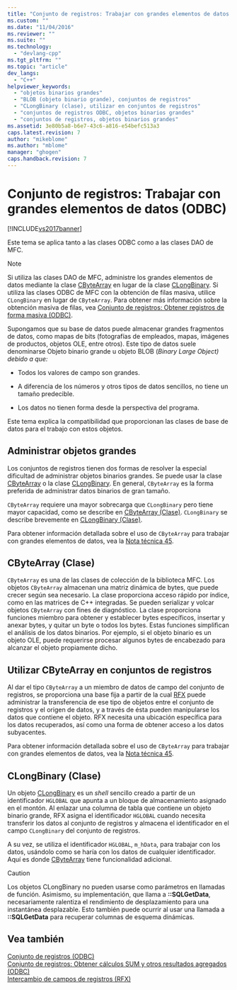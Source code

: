 ```yaml
---
title: "Conjunto de registros: Trabajar con grandes elementos de datos (ODBC) | Microsoft Docs"
ms.custom: ""
ms.date: "11/04/2016"
ms.reviewer: ""
ms.suite: ""
ms.technology: 
  - "devlang-cpp"
ms.tgt_pltfrm: ""
ms.topic: "article"
dev_langs: 
  - "C++"
helpviewer_keywords: 
  - "objetos binarios grandes"
  - "BLOB (objeto binario grande), conjuntos de registros"
  - "CLongBinary (clase), utilizar en conjuntos de registros"
  - "conjuntos de registros ODBC, objetos binarios grandes"
  - "conjuntos de registros, objetos binarios grandes"
ms.assetid: 3e80b5a8-b6e7-43c6-a816-e54befc513a3
caps.latest.revision: 7
author: "mikeblome"
ms.author: "mblome"
manager: "ghogen"
caps.handback.revision: 7
---
```

# Conjunto de registros: Trabajar con grandes elementos de datos (ODBC)
[!INCLUDE[vs2017banner](../../assembler/inline/includes/vs2017banner.md)]

Este tema se aplica tanto a las clases ODBC como a las clases DAO de MFC.  
  
> [!NOTE]
>  Si utiliza las clases DAO de MFC, administre los grandes elementos de datos mediante la clase [CByteArray](../../mfc/reference/cbytearray-class.md) en lugar de la clase [CLongBinary](../../mfc/reference/clongbinary-class.md).  Si utiliza las clases ODBC de MFC con la obtención de filas masiva, utilice `CLongBinary` en lugar de `CByteArray`.  Para obtener más información sobre la obtención masiva de filas, vea [Conjunto de registros: Obtener registros de forma masiva \(ODBC\)](../../data/odbc/recordset-fetching-records-in-bulk-odbc.md).  
  
 Supongamos que su base de datos puede almacenar grandes fragmentos de datos, como mapas de bits \(fotografías de empleados, mapas, imágenes de productos, objetos OLE, entre otros\).  Este tipo de datos suele denominarse Objeto binario grande u objeto BLOB \(*Binary Large Object\) debido a que:*  
  
-   Todos los valores de campo son grandes.  
  
-   A diferencia de los números y otros tipos de datos sencillos, no tiene un tamaño predecible.  
  
-   Los datos no tienen forma desde la perspectiva del programa.  
  
 Este tema explica la compatibilidad que proporcionan las clases de base de datos para el trabajo con estos objetos.  
  
##  <a name="_core_managing_large_objects"></a> Administrar objetos grandes  
 Los conjuntos de registros tienen dos formas de resolver la especial dificultad de administrar objetos binarios grandes.  Se puede usar la clase [CByteArray](../../mfc/reference/cbytearray-class.md) o la clase [CLongBinary](../../mfc/reference/clongbinary-class.md).  En general, `CByteArray` es la forma preferida de administrar datos binarios de gran tamaño.  
  
 `CByteArray` requiere una mayor sobrecarga que `CLongBinary` pero tiene mayor capacidad, como se describe en [CByteArray \(Clase\)](#_core_the_cbytearray_class).  `CLongBinary` se describe brevemente en [CLongBinary \(Clase\)](#_core_the_clongbinary_class).  
  
 Para obtener información detallada sobre el uso de `CByteArray` para trabajar con grandes elementos de datos, vea la [Nota técnica 45](../../mfc/tn045-mfc-database-support-for-long-varchar-varbinary.md).  
  
##  <a name="_core_the_cbytearray_class"></a> CByteArray \(Clase\)  
 `CByteArray` es una de las clases de colección de la biblioteca MFC.  Los objetos `CByteArray` almacenan una matriz dinámica de bytes, que puede crecer según sea necesario.  La clase proporciona acceso rápido por índice, como en las matrices de C\+\+ integradas.  Se pueden serializar y volcar objetos `CByteArray` con fines de diagnóstico.  La clase proporciona funciones miembro para obtener y establecer bytes específicos, insertar y anexar bytes, y quitar un byte o todos los bytes.  Estas funciones simplifican el análisis de los datos binarios.  Por ejemplo, si el objeto binario es un objeto OLE, puede requerirse procesar algunos bytes de encabezado para alcanzar el objeto propiamente dicho.  
  
##  <a name="_core_using_cbytearray_in_recordsets"></a> Utilizar CByteArray en conjuntos de registros  
 Al dar el tipo `CByteArray` a un miembro de datos de campo del conjunto de registros, se proporciona una base fija a partir de la cual [RFX](../../data/odbc/record-field-exchange-rfx.md) puede administrar la transferencia de ese tipo de objetos entre el conjunto de registros y el origen de datos, y a través de ésta pueden manipularse los datos que contiene el objeto.  RFX necesita una ubicación específica para los datos recuperados, así como una forma de obtener acceso a los datos subyacentes.  
  
 Para obtener información detallada sobre el uso de `CByteArray` para trabajar con grandes elementos de datos, vea la [Nota técnica 45](../../mfc/tn045-mfc-database-support-for-long-varchar-varbinary.md).  
  
##  <a name="_core_the_clongbinary_class"></a> CLongBinary \(Clase\)  
 Un objeto [CLongBinary](../../mfc/reference/clongbinary-class.md) es un *shell* sencillo creado a partir de un identificador `HGLOBAL` que apunta a un bloque de almacenamiento asignado en el montón.  Al enlazar una columna de tabla que contiene un objeto binario grande, RFX asigna el identificador `HGLOBAL` cuando necesita transferir los datos al conjunto de registros y almacena el identificador en el campo `CLongBinary` del conjunto de registros.  
  
 A su vez, se utiliza el identificador `HGLOBAL`, `m_hData`, para trabajar con los datos, usándolo como se haría con los datos de cualquier identificador.  Aquí es donde [CByteArray](../../mfc/reference/cbytearray-class.md) tiene funcionalidad adicional.  
  
> [!CAUTION]
>  Los objetos CLongBinary no pueden usarse como parámetros en llamadas de función.  Asimismo, su implementación, que llama a **::SQLGetData**, necesariamente ralentiza el rendimiento de desplazamiento para una instantánea desplazable.  Esto también puede ocurrir al usar una llamada a **::SQLGetData** para recuperar columnas de esquema dinámicas.  
  
## Vea también  
 [Conjunto de registros \(ODBC\)](../../data/odbc/recordset-odbc.md)   
 [Conjunto de registros: Obtener cálculos SUM y otros resultados agregados \(ODBC\)](../../data/odbc/recordset-obtaining-sums-and-other-aggregate-results-odbc.md)   
 [Intercambio de campos de registros \(RFX\)](../../data/odbc/record-field-exchange-rfx.md)